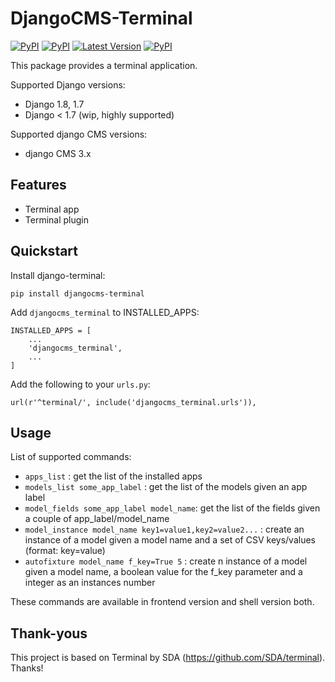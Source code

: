 DjangoCMS-Terminal
===============
[![PyPI](https://img.shields.io/pypi/pyversions/djangocms-terminal.svg)](https://pypi.python.org/pypi/djangocms-terminal/)
[![PyPI](https://img.shields.io/pypi/l/djangocms-terminal.svg)](https://pypi.python.org/pypi/djangocms-terminal/)
[![Latest Version](https://img.shields.io/pypi/v/djangocms-terminal.svg)](https://pypi.python.org/pypi/djangocms-terminal/)
[![PyPI](https://img.shields.io/pypi/dm/djangocms-terminal.svg)](https://pypi.python.org/pypi/djangocms-terminal/)

This package provides a terminal application.

Supported Django versions:

* Django 1.8, 1.7
* Django < 1.7 (wip, highly supported)


Supported django CMS versions:

* django CMS 3.x


Features
--------

* Terminal app
* Terminal plugin

Quickstart
----------

Install django-terminal:

    pip install djangocms-terminal

Add ``djangocms_terminal`` to INSTALLED_APPS:

    INSTALLED_APPS = [
        ...
        'djangocms_terminal',
        ...
    ]

Add the following to your ``urls.py``:

    url(r'^terminal/', include('djangocms_terminal.urls')),

Usage
----------

List of supported commands:

* ``apps_list`` : get the list of the installed apps
* ``models_list some_app_label`` : get the list of the models given an app label
* ``model_fields some_app_label model_name``: get the list of the fields given a couple of app_label/model_name
* ``model_instance model_name key1=value1,key2=value2...`` : create an instance of a model given a model name and a set of CSV keys/values (format: key=value)
* ``autofixture model_name f_key=True 5`` : create n instance of a model given a model name, a boolean value for the f_key parameter and a integer as an instances number

These commands are available in frontend version and shell version both.


Thank-yous
----------

This project is based on Terminal by SDA (https://github.com/SDA/terminal). Thanks!